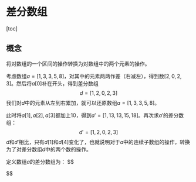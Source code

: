 # 差分数组

[toc]

## 概念

将对数组的一个区间的操作转换为对数组中的两个元素的操作。

考虑数组$a=[1,3,3,5,8]$，对其中的元素两两作差（右减左），得到数$[2,0,2,3]$。然后将$a[0]$​补在开头，得到差分数组
$$
d=[1,2,0,2,3]
$$
我们对$d$中的元素从左到右累加，就可以还原数组$a=[1,3,3,5,8]$。

此时将$a[1],a[2],a[3]$都加上10，得到$a'=[1,13,13,15,18]$。再次求$a'$的差分数组：
$$
d'=[1,2,0,2,3]
$$
$d$和$d'$相比，只有$d[1]$和$d[4]$变化了，也就说明对于$a$中的连续子数组的操作，转换为了对差分数组$d$中的两个数的操作。

定义数组$a$的差分数组为：
$$

$$
